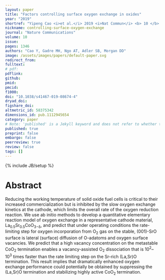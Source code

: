 ```yaml
---
layout: paper
title: "Factors controlling surface oxygen exchange in oxides"
year: "2019"
shortref: "Yipeng Cao <i>et al.</i> 2019 <i>Nat Commun</i> <b> 10 </b> 1346"
nickname: controlling-surface-oxygen-exchange
journal: "Nature Communications"
volume: 10
issue: 
pages: 1346
authors: "Cao Y, Gadre MH, Ngo AT, Adler SB, Morgan DD"
image: /assets/images/papers/default-paper.svg
redirect_from: 
fulltext: 
# pdf: 
pdflink: 
github: 
pmid: 
pmcid: 
f1000: 
doi: "10.1038/s41467-019-08674-4"
dryad_doi:
figshare_doi: 
altmetric_id: 58375342
dimensions_id: pub.1112945654
category: paper
# Note: 'published' is a Jekyll keyword and does not refer to whether the paper is published, but rather to whether this Markdown should be part of the rendered site.
published: true
preprint: false
embargo: false
peerreview: true
review: false
tags: []
---
```

{% include JB/setup %}

# Abstract 

Reducing the working temperature of solid oxide fuel cells is critical to their increased commercialization but is inhibited by the slow oxygen exchange
 kinetics at the cathode, which limits the overall rate of the oxygen reduction reaction. We use ab initio methods to develop a quantitative elementary
 reaction model of oxygen exchange in a representative cathode material, La<sub>0.5</sub>Sr<sub>0.5</sub>CoO<sub>3−&delta;</sub>, and predict that under operating conditions the rate-limiting
 step for oxygen incorporation from O<sub>2</sub> gas on the stable, (001)-SrO surface is lateral (surface) diffusion of O-adatoms and oxygen surface vacancies.
 We predict that a high vacancy concentration on the metastable CoO<sub>2</sub> termination enables a vacancy-assisted O<sub>2</sub> dissociation that is 10<sup>2</sup>–10<sup>3</sup> times faster
 than the rate limiting step on the Sr-rich (La,Sr)O termination. This result implies that dramatically enhanced oxygen exchange performance could potentially
 be obtained by suppressing the (La,Sr)O termination and stabilizing highly active CoO<sub>2</sub> termination.

